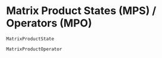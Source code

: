 # Matrix Product States (MPS) / Operators (MPO)

```@docs
MatrixProductState
```

```@docs
MatrixProductOperator
```
